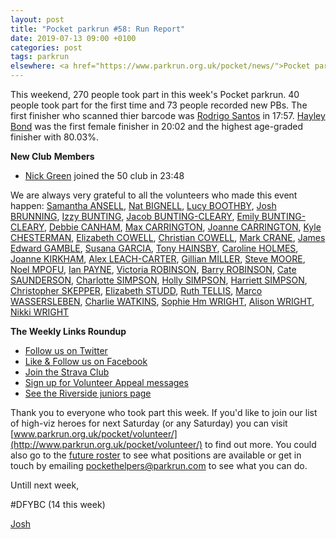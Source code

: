 ```yaml
---
layout: post
title: "Pocket parkrun #58: Run Report"
date: 2019-07-13 09:00 +0100
categories: post
tags: parkrun
elsewhere: <a href="https://www.parkrun.org.uk/pocket/news/">Pocket parkrun</a>
---
```


This weekend, 270 people took part in this week's Pocket parkrun. 40 people took part for the first time and 73 people recorded new PBs. The first finisher who scanned thier barcode was [Rodrigo Santos](https://www.parkrun.org.uk/pocket/results/weeklyresults/athletehistory?athleteNumber=1419414) in 17:57. [Hayley Bond](https://www.parkrun.org.uk/pocket/results/weeklyresults/athletehistory?athleteNumber=4680863) was the first female finisher in 20:02 and the highest age-graded finisher with 80.03%.

**New Club** **Members**

*   [](https://images.parkrun.com/blogs.dir/1667/files/2019/02/50_club_mini-e1550336989477.jpg)[Nick Green](https://www.parkrun.org.uk/pocket/results/weeklyresults/athletehistory?athleteNumber=4694466) joined the 50 club in 23:48

We are always very grateful to all the volunteers who made this event happen: [Samantha ANSELL](https://www.parkrun.org.uk/pocket/results/weeklyresults/athletehistory/?athleteNumber=4665963), [Nat BIGNELL](https://www.parkrun.org.uk/pocket/results/weeklyresults/athletehistory/?athleteNumber=1238908), [Lucy BOOTHBY](https://www.parkrun.org.uk/pocket/results/weeklyresults/athletehistory/?athleteNumber=80287), [Josh BRUNNING](https://www.parkrun.org.uk/pocket/results/weeklyresults/athletehistory/?athleteNumber=4196740), [Izzy BUNTING](https://www.parkrun.org.uk/pocket/results/weeklyresults/athletehistory/?athleteNumber=3982185), [Jacob BUNTING-CLEARY](https://www.parkrun.org.uk/pocket/results/weeklyresults/athletehistory/?athleteNumber=5767099), [Emily BUNTING-CLEARY](https://www.parkrun.org.uk/pocket/results/weeklyresults/athletehistory/?athleteNumber=3982155), [Debbie CANHAM](https://www.parkrun.org.uk/pocket/results/weeklyresults/athletehistory/?athleteNumber=3486252), [Max CARRINGTON](https://www.parkrun.org.uk/pocket/results/weeklyresults/athletehistory/?athleteNumber=512408), [Joanne CARRINGTON](https://www.parkrun.org.uk/pocket/results/weeklyresults/athletehistory/?athleteNumber=181580), [Kyle CHESTERMAN](https://www.parkrun.org.uk/pocket/results/weeklyresults/athletehistory/?athleteNumber=642456), [Elizabeth COWELL](https://www.parkrun.org.uk/pocket/results/weeklyresults/athletehistory/?athleteNumber=5095759), [Christian COWELL](https://www.parkrun.org.uk/pocket/results/weeklyresults/athletehistory/?athleteNumber=5190012), [Mark CRANE](https://www.parkrun.org.uk/pocket/results/weeklyresults/athletehistory/?athleteNumber=4072444), [James Edward GAMBLE](https://www.parkrun.org.uk/pocket/results/weeklyresults/athletehistory/?athleteNumber=32602), [Susana GARCIA](https://www.parkrun.org.uk/pocket/results/weeklyresults/athletehistory/?athleteNumber=5791370), [Tony HAINSBY](https://www.parkrun.org.uk/pocket/results/weeklyresults/athletehistory/?athleteNumber=249147), [Caroline HOLMES](https://www.parkrun.org.uk/pocket/results/weeklyresults/athletehistory/?athleteNumber=415657), [Joanne KIRKHAM](https://www.parkrun.org.uk/pocket/results/weeklyresults/athletehistory/?athleteNumber=4936439), [Alex LEACH-CARTER](https://www.parkrun.org.uk/pocket/results/weeklyresults/athletehistory/?athleteNumber=3022569), [Gillian MILLER](https://www.parkrun.org.uk/pocket/results/weeklyresults/athletehistory/?athleteNumber=5129719), [Steve MOORE](https://www.parkrun.org.uk/pocket/results/weeklyresults/athletehistory/?athleteNumber=1771782), [Noel MPOFU](https://www.parkrun.org.uk/pocket/results/weeklyresults/athletehistory/?athleteNumber=407113), [Ian PAYNE](https://www.parkrun.org.uk/pocket/results/weeklyresults/athletehistory/?athleteNumber=4899316), [Victoria ROBINSON](https://www.parkrun.org.uk/pocket/results/weeklyresults/athletehistory/?athleteNumber=4706183), [Barry ROBINSON](https://www.parkrun.org.uk/pocket/results/weeklyresults/athletehistory/?athleteNumber=4728636), [Cate SAUNDERSON](https://www.parkrun.org.uk/pocket/results/weeklyresults/athletehistory/?athleteNumber=2558149), [Charlotte SIMPSON](https://www.parkrun.org.uk/pocket/results/weeklyresults/athletehistory/?athleteNumber=2079756), [Holly SIMPSON](https://www.parkrun.org.uk/pocket/results/weeklyresults/athletehistory/?athleteNumber=4383661), [Harriett SIMPSON](https://www.parkrun.org.uk/pocket/results/weeklyresults/athletehistory/?athleteNumber=3165292), [Christopher SKEPPER](https://www.parkrun.org.uk/pocket/results/weeklyresults/athletehistory/?athleteNumber=3655506), [Elizabeth STUDD](https://www.parkrun.org.uk/pocket/results/weeklyresults/athletehistory/?athleteNumber=5216917), [Ruth TELLIS](https://www.parkrun.org.uk/pocket/results/weeklyresults/athletehistory/?athleteNumber=4701413), [Marco WASSERSLEBEN](https://www.parkrun.org.uk/pocket/results/weeklyresults/athletehistory/?athleteNumber=184067), [Charlie WATKINS](https://www.parkrun.org.uk/pocket/results/weeklyresults/athletehistory/?athleteNumber=4847891), [Sophie Hm WRIGHT](https://www.parkrun.org.uk/pocket/results/weeklyresults/athletehistory/?athleteNumber=4524393), [Alison WRIGHT](https://www.parkrun.org.uk/pocket/results/weeklyresults/athletehistory/?athleteNumber=4634189), [Nikki WRIGHT](https://www.parkrun.org.uk/pocket/results/weeklyresults/athletehistory/?athleteNumber=4524361)

**The Weekly Links Roundup**

*   [Follow us on Twitter](https://twitter.com/pocketparkrun)
*   [Like & Follow us on Facebook](https://www.facebook.com/pocketparkrun/)
*   [Join the Strava Club](https://www.strava.com/clubs/pocketparkrun)
*   [Sign up for Volunteer Appeal messages](https://www.parkrun.com/runner/opt-ins/?Country=UK)
*   [See the Riverside juniors page](https://www.parkrun.org.uk/riversidestneots-juniors/)

Thank you to everyone who took part this week. If you'd like to join our list of high-viz heroes for next Saturday (or any Saturday) you can visit [www.parkrun.org.uk/pocket/volunteer/](http://www.parkrun.org.uk/pocket/volunteer/) to find out more. You could also go to the [future roster](http://www.parkrun.org.uk/pocket/futureroster/) to see what positions are available or get in touch by emailing [pockethelpers@parkrun.com](mailto:pockethelpers@parkrun.com) to see what you can do.

Untill next week,

#DFYBC (14 this week)

[Josh](http://www.parkrun.org.uk/results/athleteresultshistory/?athleteNumber=4196740)